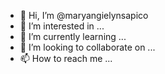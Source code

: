 - 👋 Hi, I’m @maryangielynsapico
- 👀 I’m interested in ...
- 🌱 I’m currently learning ...
- 💞️ I’m looking to collaborate on ...
- 📫 How to reach me ...

<!---
maryangielynsapico/maryangielynsapico is a ✨ special ✨ repository because its `README.md` (this file) appears on your GitHub profile.
You can click the Preview link to take a look at your changes.
--->
